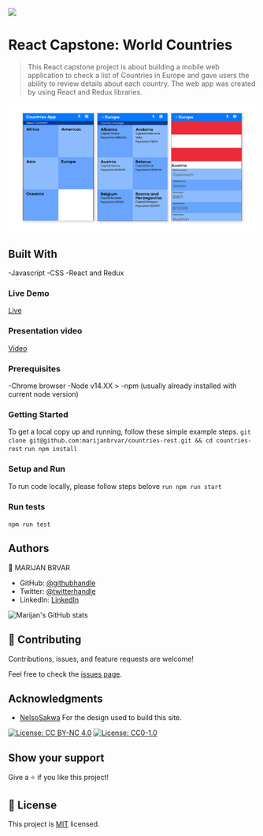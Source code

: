 ![](https://img.shields.io/badge/Microverse-blueviolet)

# React Capstone: World Countries

> This React capstone project is about building a mobile web application to check a list of Countries in Europe and gave users the ability to review details about each country. The web app was created by using React and Redux libraries.

![screenshot](./app_screenshot_1.png)

## Built With

-Javascript
-CSS
-React and Redux

### Live Demo
[Live](https://marijanbrvar.github.io/countries-rest/)

### Presentation video
[Video](https://www.loom.com/share/755efe5569df4154b8b5700eb2bb52fa)

### Prerequisites
-Chrome browser
-Node v14.XX >
-npm (usually already installed with current node version)

### Getting Started
To get a local copy up and running, follow these simple example steps.
`git clone git@github.com:marijanbrvar/countries-rest.git && cd countries-rest`
`run npm install`
### Setup and Run
To run code locally, please follow steps belove
`run npm run start`
### Run tests
`npm run test`

## Authors

👤 MARIJAN BRVAR

- GitHub: [@githubhandle](https://github.com/marijanbrvar)
- Twitter: [@twitterhandle](https://twitter.com/marijanbrvar)
- LinkedIn: [LinkedIn](https://linkedin.com/in/marijanbrvar)

![Marijan's GitHub stats](https://github-readme-stats.vercel.app/api?username=marijanbrvar&count_private=true&theme=dark&show_icons=true)


## 🤝 Contributing

Contributions, issues, and feature requests are welcome!

Feel free to check the [issues page](../../issues/).

## Acknowledgments
- [NelsoSakwa](https://www.behance.net/sakwadesignstudio) For the design used to build this site.


[![License: CC BY-NC 4.0](https://licensebuttons.net/l/by-nc/4.0/80x15.png)](https://creativecommons.org/licenses/by-nc/4.0/)
[![License: CC0-1.0](https://licensebuttons.net/l/zero/1.0/80x15.png)](http://creativecommons.org/publicdomain/zero/1.0/)


## Show your support

Give a ⭐️ if you like this project!

## 📝 License

This project is [MIT](./MIT.md) licensed.
